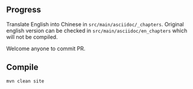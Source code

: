 ## Progress

Translate English into Chinese in `src/main/asciidoc/_chapters`. Original english version can be checked in `src/main/asciidoc/en_chapters` which will not be compiled.

Welcome anyone to commit PR. 

## Compile

~~~ bash
mvn clean site
~~~